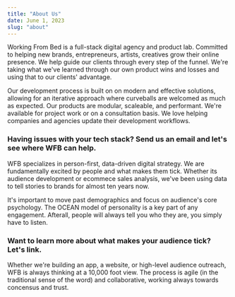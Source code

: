```yaml
---
title: "About Us"
date: June 1, 2023
slug: "about"
---
```


Working From Bed is a full-stack digital agency and product lab. Committed to helping new brands, entrepreneurs, artists, creatives grow their online presence. We help guide our clients through every step of the funnel. We're taking what we've learned through our own product wins and losses and using that to our clients' advantage.

Our development process is built on on modern and effective solutions, allowing for an iterative approach where curveballs are welcomed as much as expected. Our products are modular, scaleable, and performant. We're available for project work or on a consultation basis. We love helping companies and agencies update their development workflows.

### Having issues with your tech stack? Send us an email and let's see where WFB can help.

WFB specializes in person-first, data-driven digital strategy. We are fundamentally excited by people and what makes them tick. Whether its audience development or ecommece sales analysis, we've been using data to tell stories to brands for almost ten years now.

It's important to move past demographics and focus on audience's core psychology. The OCEAN model of personality is a key part of any engagement. Afterall, people will always tell you who they are, you simply have to listen.

### Want to learn more about what makes your audience tick? Let's link.

Whether we're building an app, a website, or high-level audience outreach, WFB is always thinking at a 10,000 foot view. The process is agile (in the traditional sense of the word) and collaborative, working always towards concensus and trust.
